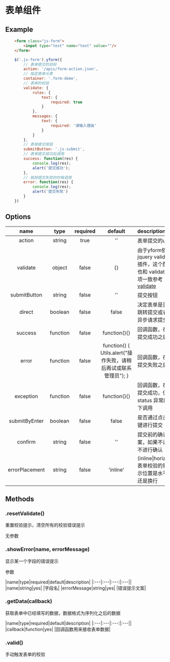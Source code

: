 # 表单组件

## Example

```html
    <form class="js-form">
        <input type="text" name="text" value=""/>
    </form>
```

```javascript
    $('.js-form').yform({
        // 表单提交的目标
        action: '/apis/form-action.json',
        // 指定表单元素
        container: '.form-demo',
        // 表单的校验
        validate: {
            rules: {
                text: {
                    required: true
                }
            },
            messages: {
                text: {
                    required: '请输入理由'
                }
            }
        },
        // 表单提交按钮
        submitButton: '.js-submit',
        // 表单提交成功后调用
        success: function(res) {
            console.log(res);
            alert('提交成功');
        },
        // 挑担提交失败的时候调用
        error: function(res) {
            console.log(res);
            alert('提交失败')
        }
    })
```

## Options

|name|type|required|default|description|
|:---:|:---:|:---:|:---:|:---|
|action|string|true|''|表单提交的url|
|validate|object|false|{}|由于yform依赖jquery validation 插件，这个配置项也和 validate 配置项一致参考 [validate](https://jqueryvalidation.org/validate)|
|submitButton|string|false|''|提交按钮|
|direct|boolean|false|false|决定表单是否直接跳转提交或者发起异步请求提交|
|success|function|false|function(){}|回调函数，在表单提交成功之后调用|
|error|function|false|function() { Utils.alert("操作失败，请稍后再试或联系管理员"); }|回调函数，在表单提交失败之后调用|
|exception|function|false|function(){}|回调函数，在表单提交成功，但是 status 异常的情况下调用|
|submitByEnter|boolean|false|false|是否通过点击回车键进行提交|
|confirm|string|false|''|提交前的确认文案，如果不设置则不进行确认|
|errorPlacement|string|false|'inline'|(inline\|horizontal) 表单校验的错误提示位置是水平摆放还是换行|

## Methods

### .resetValidate()

重置校验提示，清空所有的校验错误提示

无参数

### .showError(name, errorMessage)

显示某一个字段的错误提示

参数

|name|type|required|default|description|
|:---|:---|:---:|:---||
|name|string|yes| |字段名|
|errorMessage|string|yes| |错误提示文案|

### .getData(callback)

获取表单中已经填写的数据，数据格式为序列化之后的数据

|name|type|required|default|description|
|:---|:---|:---:|:---||
|callback|function|yes| |回调函数用来接收表单数据|

### .valid()

手动触发表单的校验
